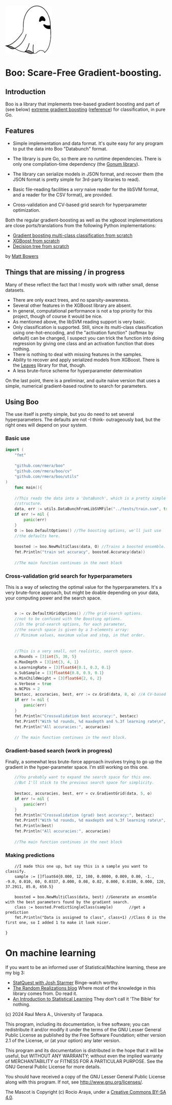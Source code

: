 ![Boo](graphics/fantasmita.png)


# Boo: Scare-Free Gradient-boosting.

## Introduction

Boo is a library that implements tree-based gradient boosting
and part of (see below)  [extreme gradient boosting](https://github.com/dmlc/xgboost) ([reference](https://arxiv.org/abs/1603.02754)) for classification, in pure Go. 

## Features


* Simple implementation and data format. It's quite easy for any program to put the data into Boo "Databunch" format.

* The library is pure Go, so there are no runtime dependencies. There is only one compilation-time dependency (the [Gonum library](www.gonum.org)).

* The library can serialize models in JSON format, and recover them (the JSON format is pretty simple for 3rd-party libraries to read). 

* Basic file-reading  facilities a _very_ naive
reader for the libSVM format, and a reader for the CSV format), are provided.

* Cross-validation and CV-based grid search for hyperparameter optimization.



Both the regular gradient-boosting as well as the xgboost implementations are close ports/translations from the following Python implementations:

* [Gradient boosting multi-class classification from scratch](https://randomrealizations.com/posts/gradient-boosting-multi-class-classification-from-scratch/)
* [XGBoost from scratch](https://randomrealizations.com/posts/xgboost-from-scratch/)
* [Decision tree from scratch](https://randomrealizations.com/posts/decision-tree-from-scratch/)

by [Matt Bowers](https://github.com/mcb00)


## Things that are missing / in progress

Many of these reflect the fact that I mostly work with rather small, dense datasets. 

* There are only exact trees, and no sparsity-awareness.
* Several other features in the XGBoost library are absent.
* In general, computational performance is not a top priority for this project, though of course it would be nice.
* As mentioned above, the libSVM reading support is very basic. 
* Only classification is supported. Still, since its  multi-class classification using one-hot-encoding, and the "activation function" (softmax by default) can be changed, I suspect you can trick the function into doing regression by giving one class and an activation function that does nothing.
* There is nothing to deal with missing features in the samples.
* Ability to recover and apply serialized models from XGBoost. There is the [Leaves](https://github.com/dmitryikh/leaves) library for that, though.
* A less brute-force scheme for hyperparameter determination

On the last point, there is a preliminar, and quite naive version that uses a simple, numerical gradient-based routine to 
search for parameters.

## Using Boo

The use itself is pretty simple, but you do need to set several hyperparameters. 
The defaults are not -I think- outrageously bad, but the right ones will depend on your system.

### Basic use

```go
import (
	"fmt"

	"github.com/rmera/boo"
	"github.com/rmera/boo/cv"
	"github.com/rmera/boo/utils"
)
    func main(){

    //This reads the data into a 'DataBunch', which is a pretty simple
    //structure.
	data, err := utils.DataBunchFromLibSVMFile("../tests/train.svm", true)
	if err != nil {
		panic(err)
	}
	O := boo.DefaultOptions() //The boosting options, we'll just use
    //the defaults here.
    
    boosted := boo.NewMultiClass(data, O) //Trains a boosted ensemble.
	fmt.Println("train set accuracy", boosted.Accuracy(data))

    //The main function continues in the next block

```
### Cross-validation grid search for hyperparameters

This is a way of selecting the optimal value for the hyperparameters.
It's a very brute-force approach, but might be doable depending on your data,
your computing power and the search space.

```go

	o := cv.DefaultXGridOptions() //The grid-search options.
    //not to be confused with the Boosting options.
    //In the grid-search options, for each parameter, 
    //the search space is given by a 3-elements array: 
    // Minimum values, maximum value and step, in that order.


    //This is a very small, not realistic, search space.
	o.Rounds = [3]int{5, 30, 5}
	o.MaxDepth = [3]int{3, 4, 1}
	o.LearningRate = [3]float64{0.1, 0.3, 0.1}
	o.SubSample = [3]float64{0.8, 0.9, 0.1}
	o.MinChildWeight = [3]float64{2, 6, 2}
	o.Verbose = true
	o.NCPUs = 2
	bestacc, accuracies, best, err := cv.Grid(data, 8, o) //A CV-based grid search for the best hyperparameters.
	if err != nil {
		panic(err)
	}
	fmt.Println("Crossvalidation best accuracy:", bestacc)
	fmt.Printf("With %d rounds, %d maxdepth and %.3f learning rate\n", best.Rounds, best.MaxDepth, best.LearningRate)
	fmt.Println("All accuracies:", accuracies)
    
    // The main function continues in the next block.

```

### Gradient-based search (work in progress)

Finally, a somewhat less brute-force approach involves trying to go up the gradient in the hyper-parameter space.
I'm still working on this one.

```go
	//You probably want to expand the search space for this one.
    //But I'll stick to the previous search space for simplicity.

	bestacc, accuracies, best, err = cv.GradientGrid(data, 5, o)
	if err != nil {
		panic(err)
	}
	fmt.Println("Crossvalidation (grad) best accuracy:", bestacc)
	fmt.Printf("With %d rounds, %d maxdepth and %.3f learning rate\n", best.Rounds, best.MaxDepth, best.LearningRate)
	fmt.Println(best)
	fmt.Println("All accuracies:", accuracies)

    //The main function continues in the next block
```

### Making predictions

```
	//I made this one up, but say this is a sample you want to classify.
	sample := []float64{0.000, 12, 100, 0.0000, 0.009, 0.00, -1., -9.0, 0.010, 60, 0.0337, 0.000, 0.08, 0.02, 0.000, 0.0180, 0.000, 120, 37.2911, 85.0, 650.5}

	boosted = boo.NewMultiClass(data, best) //Generate an ensemble with the best parameters found by the gradient search.
	class := boosted.PredictSingleClass(sample)       //get a prediction
	fmt.Println("Data is assigned to class", class+1) //Class 0 is the first one, so I added 1 to make it look nicer.

}
```




# On machine learning

If you want to be an informed user of Statistical/Machine learning, these are my big 3:

* [StatQuest with Josh Starmer](https://www.youtube.com/@statquest) Binge-watch worthy.
* [The Random Realizations blog](https://randomrealizations.com) Where most of the knowledge in this library comes from. Do read it.
* [An Introduction to Statistical Learning](https://www.statlearning.com/) They don't call it 'The Bible' for nothing.

(c) 2024 Raul Mera A., University of Tarapaca.

This program, including its documentation, 
is free software; you can redistribute it and/or modify
it under the terms of the GNU Lesser General Public License as 
published by the Free Software Foundation; either version 2.1 of the 
License, or (at your option) any later version.
          
This program and its documentation is distributed in the hope that 
it will be useful, but WITHOUT ANY WARRANTY; without even the 
implied warranty of MERCHANTABILITY or FITNESS FOR A PARTICULAR 
PURPOSE.  See the GNU General Public License for more details.
                    
You should have received a copy of the GNU Lesser General 
Public License along with this program. If not, see 
<http://www.gnu.org/licenses/>. 

The Mascot is Copyright (c) Rocio Araya, under a [Creative Commons BY-SA 4.0](https://creativecommons.org/licenses/by-sa/4.0/).

